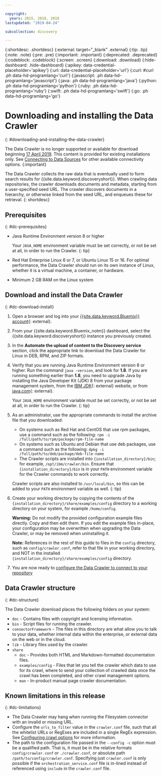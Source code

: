 ```yaml
---

copyright:
  years: 2015, 2018, 2019
lastupdated: "2019-04-24"

subcollection: discovery

---
```


{:shortdesc: .shortdesc}
{:external: target="_blank" .external}
{:tip: .tip}
{:note: .note}
{:pre: .pre}
{:important: .important}
{:deprecated: .deprecated}
{:codeblock: .codeblock}
{:screen: .screen}
{:download: .download}
{:hide-dashboard: .hide-dashboard}
{:apikey: data-credential-placeholder='apikey'} 
{:url: data-credential-placeholder='url'}
{:curl: #curl .ph data-hd-programlang='curl'}
{:javascript: .ph data-hd-programlang='javascript'}
{:java: .ph data-hd-programlang='java'}
{:python: .ph data-hd-programlang='python'}
{:ruby: .ph data-hd-programlang='ruby'}
{:swift: .ph data-hd-programlang='swift'}
{:go: .ph data-hd-programlang='go'}

# Downloading and installing the Data Crawler
{: #downloading-and-installing-the-data-crawler}

The Data Crawler is no longer supported or available for download beginning [17 April 2019](/docs/services/discovery?topic=discovery-release-notes#17apr19). This content is provided for existing installations only. See [Connecting to Data Sources](/docs/services/discovery?topic=discovery-sources#sources) for other available connectivity options.
{:important}

The Data Crawler collects the raw data that is eventually used to form search results for {{site.data.keyword.discoveryshort}}. When crawling data repositories, the crawler downloads documents and metadata, starting from a user-specified seed URL. The crawler discovers documents in a hierarchy, or otherwise linked from the seed URL, and enqueues these for retrieval.
{: shortdesc}

## Prerequisites
{: #dc-prerequisites}

-   Java Runtime Environment version 8 or higher

    Your `JAVA_HOME` environment variable must be set correctly, or not be set at all, in order to run the Crawler.
    {: tip}
-   Red Hat Enterprise Linux 6 or 7, or Ubuntu Linux 15 or 16. For optimal performance, the Data Crawler should run on its own instance of Linux, whether it is a virtual machine, a container, or hardware.

-   Minimum 2 GB RAM on the Linux system

## Download and install the Data Crawler
{: #dc-download-install}

1.  Open a browser and log into your [{{site.data.keyword.Bluemix}} account](https://{DomainName}/){: external}.

1.  From your {{site.data.keyword.Bluemix_notm}} dashboard, select the {{site.data.keyword.discoveryshort}} instance you previously created.

1.  In the **Automate the upload of content to the Discovery service** section, click the appropriate link to download the Data Crawler for Linux in DEB, RPM, and ZIP formats.

1.  Verify that you are running Java Runtime Environment version 8 or higher. Run the command `java -version`, and look for **1.8**. If you are running something earlier than **1.8**, you need to upgrade Java by installing the Java Developer Kit (JDK) 8 from your package management system, from the [IBM JDK](https://developer.ibm.com/javasdk/downloads/){: external} website, or from [java.com](http://www.java.com){: external}.

    Your `JAVA_HOME` environment variable must be set correctly, or not be set at all, in order to run the Crawler.
    {: tip}

1.  As an administrator, use the appropriate commands to install the archive file that you downloaded:

    -   On systems such as Red Hat and CentOS that use rpm packages, use a command such as the following: `rpm -i /full/path/to/rpm/package/rpm-file-name`
    -   On systems such as Ubuntu and Debian that use deb packages, use a command such as the following: `dpkg -i /full/path/to/deb/package/deb-file-name`
    -   The Crawler scripts are installed into `{installation_directory}/bin`; for example, `/opt/ibm/crawler/bin`. Ensure that `{installation_directory}/bin` is in your `PATH` environment variable for the Crawler commands to work correctly.

    Crawler scripts are also installed to `/usr/local/bin`, so this can be added to your `PATH` environment variable as well.
    {: tip}
1.  Create your working directory by copying the contents of the `{installation_directory}/share/examples/config` directory to a working directory on your system, for example `/home/config`.

    **Warning:** Do not modify the provided configuration example files directly. Copy and then edit them. If you edit the example files in-place, your configuration may be overwritten when upgrading the Data Crawler, or may be removed when uninstalling it.

    **Note:** References in the rest of this guide to files in the `config` directory, such as `config/crawler.conf`, refer to that file in your working directory, and NOT in the installed `{installation_directory}/share/examples/config` directory.

1.  You are now ready to [configure the Data Crawler to connect to your repository](/docs/services/discovery?topic=discovery-configuring-connector-and-seed-options#configuring-connector-and-seed-options)

## Data Crawler structure
{: #dc-structure}

The Data Crawler download places the following folders on your system:

-   `doc` - Contains files with copyright and licensing information.
-   `bin` - Script files for running the crawler.
-   `connectorFramework` - The files in this directory are what allow you to talk to your data, whether internal data within the enterprise, or external data on the web or in the cloud.
-   `lib` - Library files used by the crawler.
-   `share`
    -   `doc` - Provides both HTML and Markdown-formatted documentation files.
    -   `examples/config` - Files that let you tell the crawler which data to use for its crawl, where to send your collection of crawled data once the crawl has been completed, and other crawl management options.
    -   `man` - In-product manual page crawler documentation.

## Known limitations in this release
{: #dc-limitations}

-   The Data Crawler may hang when running the Filesystem connector with an invalid or missing URL.
-   Configure the `urls_to_filter` value in the `crawler.conf` file, such that all the whitelist URLs or RegExes are included in a single RegEx expression. See [Configuring crawl options](/docs/services/discovery?topic=discovery-configuring-the-data-crawler#configuring-crawl-options) for more information.
-   The path to the configuration file passed in the `--config -c` option must be a qualified path. That is, it must be in the relative formats `config/crawler.conf` or `./crawler.conf`, or absolute path `/path/to/config/crawler.conf`. Specifying just `crawler.conf` is only possible if the `orchestration_service.conf` file is in-lined instead of referenced using `include` in the `crawler.conf` file.

